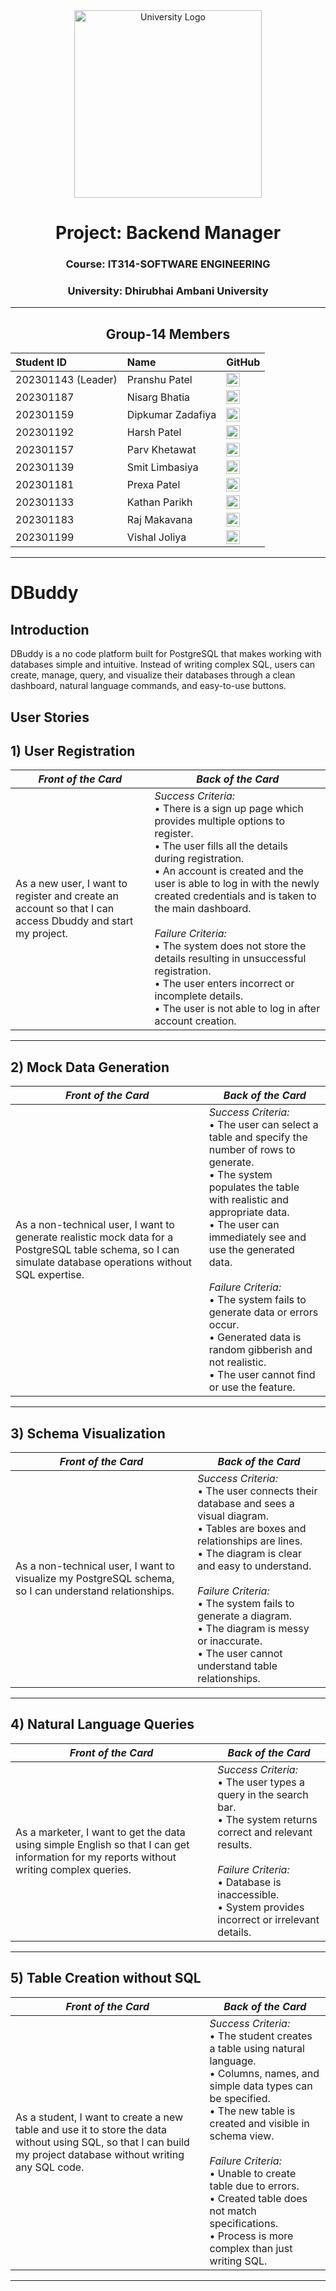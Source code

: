 <div align="center">
  <img src="https://www.daiict.ac.in/sites/default/files/inline-images/20250107DAUfinalIDcol_SK-01_0.png" alt="University Logo" width="300">
</div>

<div align="center">

# Project: Backend Manager
### Course: IT314-SOFTWARE ENGINEERING
### University: Dhirubhai Ambani University

</div>

---

<div align="center">

## Group-14 Members

| Student ID         | Name             | GitHub |
| :----------------- | :--------------- | :----- |
| 202301143 (Leader) | Pranshu Patel    | <a href="https://github.com/pranshu05"><img src="https://github.githubassets.com/images/modules/logos_page/GitHub-Mark.png" width="22"/></a> |
| 202301187          | Nisarg Bhatia    | <a href="https://github.com/nisarg711"><img src="https://github.githubassets.com/images/modules/logos_page/GitHub-Mark.png" width="22"/></a> |
| 202301159          | Dipkumar Zadafiya| <a href="https://github.com/202301159"><img src="https://github.githubassets.com/images/modules/logos_page/GitHub-Mark.png" width="22"/></a> |
| 202301192          | Harsh Patel      | <a href="https://github.com/Harsh97120"><img src="https://github.githubassets.com/images/modules/logos_page/GitHub-Mark.png" width="22"/></a> |
| 202301157          | Parv Khetawat    | <a href="https://github.com/202301157"><img src="https://github.githubassets.com/images/modules/logos_page/GitHub-Mark.png" width="22"/></a> |
| 202301139          | Smit Limbasiya   | <a href="https://github.com/202301139"><img src="https://github.githubassets.com/images/modules/logos_page/GitHub-Mark.png" width="22"/></a> |
| 202301181          | Prexa Patel      | <a href="https://github.com/202301181-PrexaPatel"><img src="https://github.githubassets.com/images/modules/logos_page/GitHub-Mark.png" width="22"/></a> |
| 202301133          | Kathan Parikh    | <a href="https://github.com/KathanParikh"><img src="https://github.githubassets.com/images/modules/logos_page/GitHub-Mark.png" width="22"/></a> |
| 202301183          | Raj Makavana     | <a href="https://github.com/202301183"><img src="https://github.githubassets.com/images/modules/logos_page/GitHub-Mark.png" width="22"/></a> |
| 202301199          | Vishal Joliya    | <a href="https://github.com/202301199"><img src="https://github.githubassets.com/images/modules/logos_page/GitHub-Mark.png" width="22"/></a> |

</div>

---

# DBuddy

## Introduction

DBuddy is a no code platform built for PostgreSQL that makes working with databases simple and intuitive. Instead of writing complex SQL, users can create, manage, query, and visualize their databases through a clean dashboard, natural language commands, and easy-to-use buttons.

## User Stories 

## 1) User Registration

| _Front of the Card_                                                                                       | _Back of the Card_                                                                                                                                                                                                                                                                                                                                                                                                                                                                                                               |
| --------------------------------------------------------------------------------------------------------- | -------------------------------------------------------------------------------------------------------------------------------------------------------------------------------------------------------------------------------------------------------------------------------------------------------------------------------------------------------------------------------------------------------------------------------------------------------------------------------------------------------------------------------- |
| As a new user, I want to register and create an account so that I can access Dbuddy and start my project. | _Success Criteria:_ <br> • There is a sign up page which provides multiple options to register.<br> • The user fills all the details during registration.<br> • An account is created and the user is able to log in with the newly created credentials and is taken to the main dashboard.<br><br> _Failure Criteria:_ <br> • The system does not store the details resulting in unsuccessful registration.<br> • The user enters incorrect or incomplete details.<br> • The user is not able to log in after account creation. |

---

## 2) Mock Data Generation

| _Front of the Card_                                                                                                                                         | _Back of the Card_                                                                                                                                                                                                                                                                                                                                                                                                                           |
| ----------------------------------------------------------------------------------------------------------------------------------------------------------- | -------------------------------------------------------------------------------------------------------------------------------------------------------------------------------------------------------------------------------------------------------------------------------------------------------------------------------------------------------------------------------------------------------------------------------------------- |
| As a non-technical user, I want to generate realistic mock data for a PostgreSQL table schema, so I can simulate database operations without SQL expertise. | _Success Criteria:_ <br> • The user can select a table and specify the number of rows to generate.<br> • The system populates the table with realistic and appropriate data.<br> • The user can immediately see and use the generated data.<br><br> _Failure Criteria:_ <br> • The system fails to generate data or errors occur.<br> • Generated data is random gibberish and not realistic.<br> • The user cannot find or use the feature. |

---

## 3) Schema Visualization

| _Front of the Card_                                                                                   | _Back of the Card_                                                                                                                                                                                                                                                                                                                                                       |
| ----------------------------------------------------------------------------------------------------- | ------------------------------------------------------------------------------------------------------------------------------------------------------------------------------------------------------------------------------------------------------------------------------------------------------------------------------------------------------------------------ |
| As a non-technical user, I want to visualize my PostgreSQL schema, so I can understand relationships. | _Success Criteria:_ <br> • The user connects their database and sees a visual diagram.<br> • Tables are boxes and relationships are lines.<br> • The diagram is clear and easy to understand.<br><br> _Failure Criteria:_ <br> • The system fails to generate a diagram.<br> • The diagram is messy or inaccurate.<br> • The user cannot understand table relationships. |

---

## 4) Natural Language Queries

| _Front of the Card_                                                                                                                      | _Back of the Card_                                                                                                                                                                                                                              |
| ---------------------------------------------------------------------------------------------------------------------------------------- | ----------------------------------------------------------------------------------------------------------------------------------------------------------------------------------------------------------------------------------------------- |
| As a marketer, I want to get the data using simple English so that I can get information for my reports without writing complex queries. | _Success Criteria:_ <br> • The user types a query in the search bar.<br> • The system returns correct and relevant results.<br><br> _Failure Criteria:_ <br> • Database is inaccessible.<br> • System provides incorrect or irrelevant details. |

---

## 5) Table Creation without SQL

| _Front of the Card_                                                                                                                                              | _Back of the Card_                                                                                                                                                                                                                                                                                                                                                                       |
| ---------------------------------------------------------------------------------------------------------------------------------------------------------------- | ---------------------------------------------------------------------------------------------------------------------------------------------------------------------------------------------------------------------------------------------------------------------------------------------------------------------------------------------------------------------------------------- |
| As a student, I want to create a new table and use it to store the data without using SQL, so that I can build my project database without writing any SQL code. | _Success Criteria:_ <br> • The student creates a table using natural language.<br> • Columns, names, and simple data types can be specified.<br> • The new table is created and visible in schema view.<br><br> _Failure Criteria:_ <br> • Unable to create table due to errors.<br> • Created table does not match specifications.<br> • Process is more complex than just writing SQL. |

---



